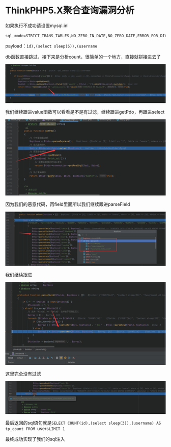 # ThinkPHP5.X聚合查询漏洞分析

如果执行不成功请设置mysql.ini

```mysql
sql_mode=STRICT_TRANS_TABLES,NO_ZERO_IN_DATE,NO_ZERO_DATE,ERROR_FOR_DIVISION_BY_ZERO,NO_AUTO_CREATE_USER,NO_ENGINE_SUBSTITUTION
```

payload：`id),(select sleep(5)),(username`

db函数直接跳过，接下来是分析count，很简单的一个地方，直接就拼接进去了

![](pic/1.png)

我们继续跟进value函数可以看看是不是有过滤，继续跟进getPdo，再跟进select

![](pic/2.png)

因为我们的恶意代码，再field里面所以我们继续跟进parseField

![](pic/3.png)

我们继续跟进

![](pic/4.png)

这里完全没有过滤

![](pic/5.png)

最后返回的sql语句就是`SELECT COUNT(id),(select sleep(3)),(username) AS tp_count FROM `users` LIMIT 1 `

最终成功实现了我们的sql注入
